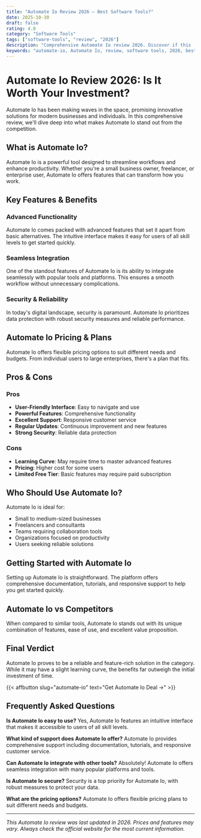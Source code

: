 ```yaml
---
title: "Automate Io Review 2026 – Best Software Tools?"
date: 2025-10-30
draft: false
rating: 4.8
category: "Software Tools"
tags: ["software-tools", "review", "2026"]
description: "Comprehensive Automate Io review 2026. Discover if this  tool is the best choice for your needs."
keywords: "automate-io, Automate Io, review, software tools, 2026, best software tools"
---
```


# Automate Io Review 2026: Is It Worth Your Investment?

Automate Io has been making waves in the  space, promising innovative solutions for modern businesses and individuals. In this comprehensive review, we'll dive deep into what makes Automate Io stand out from the competition.

## What is Automate Io?

Automate Io is a powerful  tool designed to streamline workflows and enhance productivity. Whether you're a small business owner, freelancer, or enterprise user, Automate Io offers features that can transform how you work.

## Key Features & Benefits

### Advanced Functionality
Automate Io comes packed with advanced features that set it apart from basic alternatives. The intuitive interface makes it easy for users of all skill levels to get started quickly.

### Seamless Integration
One of the standout features of Automate Io is its ability to integrate seamlessly with popular tools and platforms. This ensures a smooth workflow without unnecessary complications.

### Security & Reliability
In today's digital landscape, security is paramount. Automate Io prioritizes data protection with robust security measures and reliable performance.

## Automate Io Pricing & Plans

Automate Io offers flexible pricing options to suit different needs and budgets. From individual users to large enterprises, there's a plan that fits.

## Pros & Cons

### Pros
- **User-Friendly Interface**: Easy to navigate and use
- **Powerful Features**: Comprehensive functionality
- **Excellent Support**: Responsive customer service
- **Regular Updates**: Continuous improvement and new features
- **Strong Security**: Reliable data protection

### Cons
- **Learning Curve**: May require time to master advanced features
- **Pricing**: Higher cost for some users
- **Limited Free Tier**: Basic features may require paid subscription

## Who Should Use Automate Io?

Automate Io is ideal for:
- Small to medium-sized businesses
- Freelancers and consultants
- Teams requiring collaboration tools
- Organizations focused on productivity
- Users seeking reliable  solutions

## Getting Started with Automate Io

Setting up Automate Io is straightforward. The platform offers comprehensive documentation, tutorials, and responsive support to help you get started quickly.

## Automate Io vs Competitors

When compared to similar tools, Automate Io stands out with its unique combination of features, ease of use, and excellent value proposition.

## Final Verdict

Automate Io proves to be a reliable and feature-rich solution in the  category. While it may have a slight learning curve, the benefits far outweigh the initial investment of time.

{{< affbutton slug="automate-io" text="Get Automate Io Deal →" >}}

## Frequently Asked Questions

**Is Automate Io easy to use?**
Yes, Automate Io features an intuitive interface that makes it accessible to users of all skill levels.

**What kind of support does Automate Io offer?**
Automate Io provides comprehensive support including documentation, tutorials, and responsive customer service.

**Can Automate Io integrate with other tools?**
Absolutely! Automate Io offers seamless integration with many popular platforms and tools.

**Is Automate Io secure?**
Security is a top priority for Automate Io, with robust measures to protect your data.

**What are the pricing options?**
Automate Io offers flexible pricing plans to suit different needs and budgets.

---

*This Automate Io review was last updated in 2026. Prices and features may vary. Always check the official website for the most current information.*
